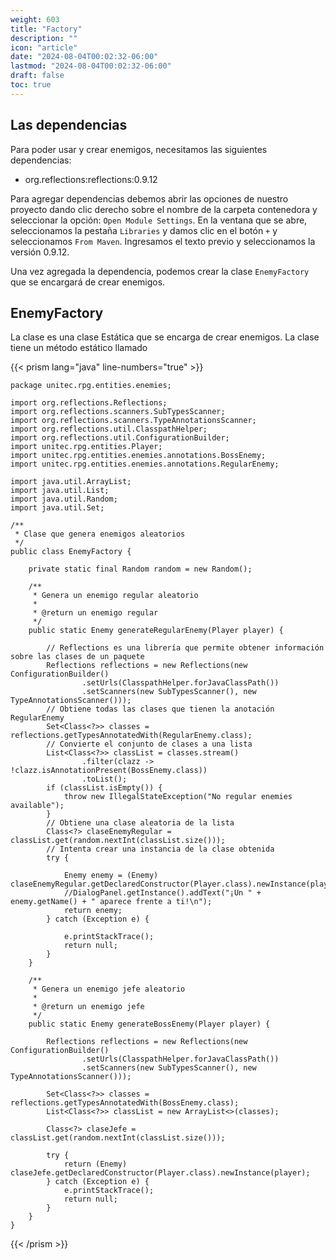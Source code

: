 ```yaml
---
weight: 603
title: "Factory"
description: ""
icon: "article"
date: "2024-08-04T00:02:32-06:00"
lastmod: "2024-08-04T00:02:32-06:00"
draft: false
toc: true
---
```


## Las dependencias

Para poder usar y crear enemigos, necesitamos las siguientes dependencias:

- org.reflections:reflections:0.9.12

Para agregar dependencias debemos abrir las opciones de nuestro proyecto dando clic derecho sobre el nombre de la
carpeta contenedora y seleccionar la opción: `Open Module Settings`. En la ventana que se abre, seleccionamos la
pestaña `Libraries` y damos clic en el botón `+` y seleccionamos `From Maven`. Ingresamos el texto previo y
seleccionamos la versión 0.9.12.

Una vez agregada la dependencia, podemos crear la clase `EnemyFactory` que se encargará de crear enemigos.

## EnemyFactory

La clase es una clase Estática que se encarga de crear enemigos. La clase tiene un método estático llamado

{{< prism lang="java" line-numbers="true" >}}

    package unitec.rpg.entities.enemies;
    
    import org.reflections.Reflections;
    import org.reflections.scanners.SubTypesScanner;
    import org.reflections.scanners.TypeAnnotationsScanner;
    import org.reflections.util.ClasspathHelper;
    import org.reflections.util.ConfigurationBuilder;
    import unitec.rpg.entities.Player;
    import unitec.rpg.entities.enemies.annotations.BossEnemy;
    import unitec.rpg.entities.enemies.annotations.RegularEnemy;
    
    import java.util.ArrayList;
    import java.util.List;
    import java.util.Random;
    import java.util.Set;
    
    /**
     * Clase que genera enemigos aleatorios
     */
    public class EnemyFactory {
    
        private static final Random random = new Random();
    
        /**
         * Genera un enemigo regular aleatorio
         *
         * @return un enemigo regular
         */
        public static Enemy generateRegularEnemy(Player player) {
    
            // Reflections es una librería que permite obtener información sobre las clases de un paquete
            Reflections reflections = new Reflections(new ConfigurationBuilder()
                    .setUrls(ClasspathHelper.forJavaClassPath())
                    .setScanners(new SubTypesScanner(), new TypeAnnotationsScanner()));
            // Obtiene todas las clases que tienen la anotación RegularEnemy
            Set<Class<?>> classes = reflections.getTypesAnnotatedWith(RegularEnemy.class);
            // Convierte el conjunto de clases a una lista
            List<Class<?>> classList = classes.stream()
                    .filter(clazz -> !clazz.isAnnotationPresent(BossEnemy.class))
                    .toList();
            if (classList.isEmpty()) {
                throw new IllegalStateException("No regular enemies available");
            }
            // Obtiene una clase aleatoria de la lista
            Class<?> claseEnemyRegular = classList.get(random.nextInt(classList.size()));
            // Intenta crear una instancia de la clase obtenida
            try {
    
                Enemy enemy = (Enemy) claseEnemyRegular.getDeclaredConstructor(Player.class).newInstance(player);
                //DialogPanel.getInstance().addText("¡Un " + enemy.getName() + " aparece frente a ti!\n");
                return enemy;
            } catch (Exception e) {
    
                e.printStackTrace();
                return null;
            }
        }
    
        /**
         * Genera un enemigo jefe aleatorio
         *
         * @return un enemigo jefe
         */
        public static Enemy generateBossEnemy(Player player) {
    
            Reflections reflections = new Reflections(new ConfigurationBuilder()
                    .setUrls(ClasspathHelper.forJavaClassPath())
                    .setScanners(new SubTypesScanner(), new TypeAnnotationsScanner()));
    
            Set<Class<?>> classes = reflections.getTypesAnnotatedWith(BossEnemy.class);
            List<Class<?>> classList = new ArrayList<>(classes);
    
            Class<?> claseJefe = classList.get(random.nextInt(classList.size()));
    
            try {
                return (Enemy) claseJefe.getDeclaredConstructor(Player.class).newInstance(player);
            } catch (Exception e) {
                e.printStackTrace();
                return null;
            }
        }
    }

{{< /prism >}}
